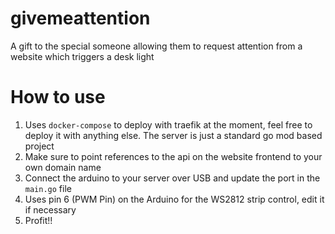 # givemeattention
A gift to the special someone allowing them to request attention from a website which triggers a desk light

# How to use
1) Uses `docker-compose` to deploy with traefik at the moment, feel free to deploy it with anything else. The server is just a standard go mod based project
2) Make sure to point references to the api on the website frontend to your own domain name
3) Connect the arduino to your server over USB and update the port in the `main.go` file
4) Uses pin 6 (PWM Pin) on the Arduino for the WS2812 strip control, edit it if necessary
5) Profit!!
